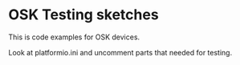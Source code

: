 # OSK Testing sketches

This is code examples for OSK devices.

Look at platformio.ini and uncomment parts that needed for testing.